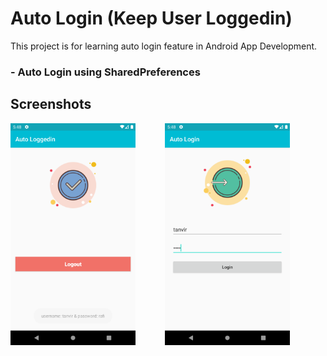 # Auto Login (Keep User Loggedin)

This project is for learning auto login feature in Android App Development.

### - Auto Login using SharedPreferences
 
## Screenshots
<img src="screenshots/loggedin.png" width="200"> &nbsp;&nbsp;&nbsp;&nbsp;&nbsp;&nbsp;&nbsp;&nbsp;&nbsp;&nbsp; <img src="screenshots/login.png" width="200">
